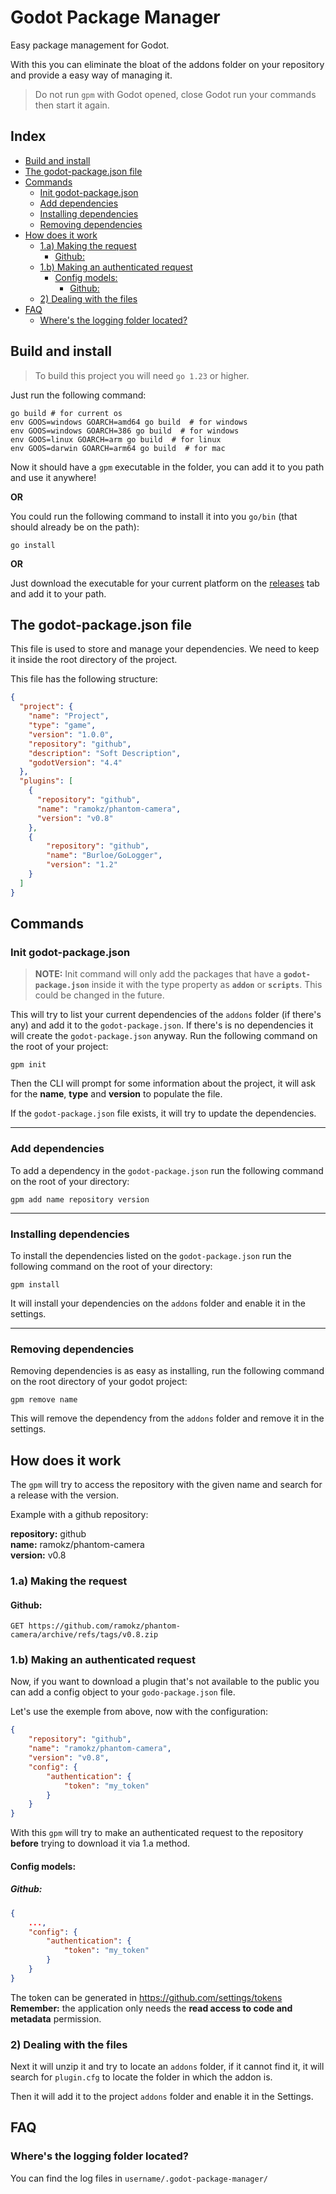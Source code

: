 # Godot Package Manager<!-- omit from toc -->

Easy package management for Godot.

With this you can eliminate the bloat of the addons folder on your repository and provide a easy way of managing it.
> Do not run `gpm` with Godot opened, close Godot run your commands then start it again.

## Index <!-- omit from toc -->

- [Build and install](#build-and-install)
- [The godot-package.json file](#the-godot-packagejson-file)
- [Commands](#commands)
  - [Init godot-package.json](#init-godot-packagejson)
  - [Add dependencies](#add-dependencies)
  - [Installing dependencies](#installing-dependencies)
  - [Removing dependencies](#removing-dependencies)
- [How does it work](#how-does-it-work)
  - [1.a) Making the request](#1a-making-the-request)
    - [Github:](#github)
  - [1.b) Making an authenticated request](#1b-making-an-authenticated-request)
    - [Config models:](#config-models)
      - [Github:](#github-1)
  - [2) Dealing with the files](#2-dealing-with-the-files)
- [FAQ](#faq)
  - [Where's the logging folder located?](#wheres-the-logging-folder-located)

## <a name="build-and-install"></a>Build and install

> To build this project you will need `go 1.23` or higher.

Just run the following command:

```shell
go build # for current os
env GOOS=windows GOARCH=amd64 go build  # for windows
env GOOS=windows GOARCH=386 go build  # for windows
env GOOS=linux GOARCH=arm go build  # for linux
env GOOS=darwin GOARCH=arm64 go build  # for mac
```

Now it should have a `gpm` executable in the folder, you can add it to you path and use it anywhere!

**OR**

You could run the following command to install it into you `go/bin` (that should already be on the path):
```shell
go install
```

**OR**

Just download the executable for your current platform on the [releases](https://github.com/Vinicius-Brito-Costa/godot-package-manager-backup/releases) tab and add it to your path.

## <a name="the-godot-packagejson-file"></a>The godot-package.json file

This file is used to store and manage your dependencies. We need to keep it inside the root directory of the project.

This file has the following structure:
```json
{
  "project": {
    "name": "Project",
    "type": "game",
    "version": "1.0.0",
    "repository": "github",
    "description": "Soft Description",
    "godotVersion": "4.4"
  },
  "plugins": [
    {
      "repository": "github",
      "name": "ramokz/phantom-camera",
      "version": "v0.8"
    },
    {
        "repository": "github",
        "name": "Burloe/GoLogger",
        "version": "1.2"
    }
  ]
}
```

## <a name="commands"></a>Commands

### <a name="init-godot-packagejson"></a>Init godot-package.json
> **NOTE:** Init command will only add the packages that have a **```godot-package.json```** inside it with the type property as **```addon```** or **```scripts```**. This could be changed in the future.

This will try to list your current dependencies of the ```addons``` folder (if there's any) and add it to the ```godot-package.json```. If there's is no dependencies it will create the ```godot-package.json``` anyway.
Run the following command on the root of your project:
```shell
gpm init
```

Then the CLI will prompt for some information about the project, it will ask for the **name**, **type** and **version** to populate the file.

If the ```godot-package.json``` file exists, it will try to update the dependencies.

---
### <a name="add-dependencies"></a>Add dependencies
To add a dependency in the ```godot-package.json``` run the following command on the root of your directory:

```shell
gpm add name repository version
```
---
### <a name="installing-dependencies"></a>Installing dependencies
To install the dependencies listed on the ```godot-package.json``` run the following command on the root of your directory:

```shell
gpm install
```

It will install your dependencies on the ```addons``` folder and enable it in the settings.

---
### <a name="removing-dependencies"></a>Removing dependencies
Removing dependencies is as easy as installing, run the following command on the root directory of your godot project:

```shell
gpm remove name
```

This will remove the dependency from the ```addons``` folder and remove it in the settings.


## <a name="how-dows-it-work"></a>How does it work

The ```gpm``` will try to access the repository with the given name and search for a release with the version.

Example with a github repository:

**repository:** github  
**name:** ramokz/phantom-camera  
**version:** v0.8

### <a name="how-dows-it-work-1.a"></a>1.a) Making the request

#### Github:
```
GET https://github.com/ramokz/phantom-camera/archive/refs/tags/v0.8.zip
```

### 1.b) Making an authenticated request
Now, if you want to download a plugin that's not available to the public you can add a config object to your ```godo-package.json``` file.

Let's use the exemple from above, now with the configuration:

```json
{
    "repository": "github",
    "name": "ramokz/phantom-camera",
    "version": "v0.8",
    "config": {
        "authentication": {
            "token": "my_token"
        }
    }
}
```

With this ```gpm``` will try to make an authenticated request to the repository **before** trying to download it via <a name="how-dows-it-work-1.a">1.a</a> method.

#### Config models:

##### Github:
```json
{
    ...,
    "config": {
        "authentication": {
            "token": "my_token"
        }
    }
}
```

The token can be generated in https://github.com/settings/tokens
**Remember:** the application only needs the **read access to code and metadata** permission.

### 2) Dealing with the files
Next it will unzip it and try to locate an ```addons``` folder, if it cannot find it, it will search for ```plugin.cfg``` to locate the folder in which the addon is.

Then it will add it to the project ```addons``` folder and enable it in the Settings.

## <a name="faq"></a>FAQ

### <a name="wheres-the-logging-folder-located"></a>Where's the logging folder located?
You can find the log files in `username/.godot-package-manager/`